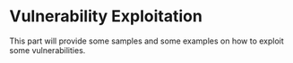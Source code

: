 # Vulnerability Exploitation

This part will provide some samples and some examples on how to exploit some vulnerabilities.